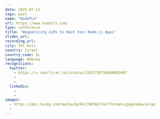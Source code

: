 ```yaml
---
date: 2025-07-11
tags: post
name: "NodeTLV"
url: https://www.nodetlv.com/
type: conference
title: "Weaponizing LLMs to Hack Your Node.js Apps"
slides_url:
recording_url: 
city: Tel Aviv
country: Israel
country_code: IL
language: Hebrew
recognitions:
  twitter:
    - https://x.com/liran_tal/status/1915758758480802007
    - 
    - 
  linkedin:
    - 
    - 
images:
  - https://pbs.twimg.com/media/GpYkcCZWYAEtFmJ?format=jpg&name=large
  - 
---
```

